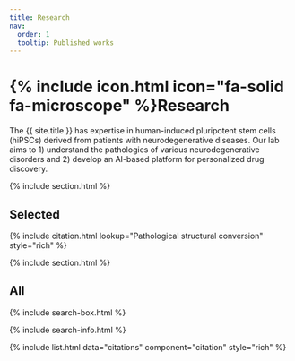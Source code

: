 ```yaml
---
title: Research
nav:
  order: 1
  tooltip: Published works
---
```


# {% include icon.html icon="fa-solid fa-microscope" %}Research

The {{ site.title }} has expertise in human-induced pluripotent stem cells (hiPSCs) derived from patients with neurodegenerative diseases. Our lab aims to 1) understand the pathologies of various neurodegenerative disorders and 2) develop an AI-based platform for personalized drug discovery.

{% include section.html %}

## Selected

{% include citation.html lookup="Pathological structural conversion" style="rich" %}

{% include section.html %}

## All

{% include search-box.html %}

{% include search-info.html %}

{% include list.html data="citations" component="citation" style="rich" %}
